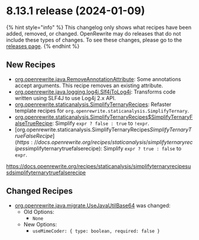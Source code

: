 # 8.13.1 release (2024-01-09)

{% hint style="info" %}
This changelog only shows what recipes have been added, removed, or changed. OpenRewrite may do releases that do not include these types of changes. To see these changes, please go to the [releases page](https://github.com/openrewrite/rewrite/releases).
{% endhint %}

## New Recipes

* [org.openrewrite.java.RemoveAnnotationAttribute](https://docs.openrewrite.org/recipes/java/removeannotationattribute): Some annotations accept arguments. This recipe removes an existing attribute. 
* [org.openrewrite.java.logging.log4j.Slf4jToLog4j](https://docs.openrewrite.org/recipes/java/logging/log4j/slf4jtolog4j): Transforms code written using SLF4J to use Log4j 2.x API. 
* [org.openrewrite.staticanalysis.SimplifyTernaryRecipes](https://docs.openrewrite.org/recipes/staticanalysis/simplifyternaryrecipes): Refaster template recipes for `org.openrewrite.staticanalysis.SimplifyTernary`. 
* [org.openrewrite.staticanalysis.SimplifyTernaryRecipes$SimplifyTernaryFalseTrueRecipe](https://docs.openrewrite.org/recipes/staticanalysis/simplifyternaryrecipes/simplifyternaryfalsetruerecipe): Simplify `expr ? false : true` to `!expr`. 
* [org.openrewrite.staticanalysis.SimplifyTernaryRecipes$SimplifyTernaryTrueFalseRecipe](https://docs.openrewrite.org/recipes/staticanalysis/simplifyternaryrecipes$simplifyternarytruefalserecipe): Simplify `expr ? true : false` to `expr`. 

https://docs.openrewrite.org/recipes/staticanalysis/simplifyternaryrecipesusdsimplifyternarytruefalserecipe

## Changed Recipes

* [org.openrewrite.java.migrate.UseJavaUtilBase64](https://docs.openrewrite.org/recipes/java/migrate/usejavautilbase64) was changed:
  * Old Options:
    * `None`
  * New Options:
    * `useMimeCoder: { type: boolean, required: false }`